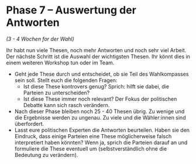 # Phase 7 – Auswertung der Antworten

*(3 - 4 Wochen for der Wahl)*

Ihr habt nun viele Thesen, noch mehr Antworten und noch sehr viel Arbeit. Der nächste Schritt ist die
Auswahl der wichtigsten Thesen. Ihr könnt dies in einem weiteren Workshop tun oder im Team.

- Geht jede These durch und entscheidet, ob sie Teil des Wahlkompasses sein soll. Stellt euch die
  folgenden Fragen:
  - Ist diese These kontrovers genug? Sprich: hilft sie dabei, die Parteien zu unterscheiden?
  - Ist diese These immer noch relevant? Der Fokus der politischen Debatte kann sich rasch
    verändern.
- Nach dieser Phase bleiben noch 25 - 40 Thesen übrig. Zu wenige und die Ergebnisse werden zu
  ungenau. Zu viele und die Wähler:innen sind überfordert.
- Lasst eure politischen Experten die Antworten beurteilen. Haben sie den Eindruck, dass einige
  Parteien eine These möglicherweise falsch interpretiert haben könnten? Wenn ja, sprich die
  Parteien darauf an und formuliere die These eventuell um (selbstverständlich ohne die Bedeutung zu
  verändern).